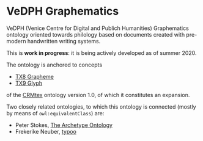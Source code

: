 # VeDPH Graphematics

VeDPH (Venice Centre for Digital and Publich Humanities) Graphematics ontology oriented towards philology based on documents created with pre-modern handwritten writing systems.

This is **work in progress**: it is being actively developed as of summer 2020.

The ontology is anchored to concepts

- [TX8 Grapheme](http://www.cidoc-crm.org/crmtex/TX8_Grapheme)
- [TX9 Glyph](http://www.cidoc-crm.org/crmtex/TX9_Glyph)

of the [CRMtex](http://www.cidoc-crm.org/crmtex/sites/default/files/CRMtex_v1.0_March_2020.pdf) ontology version 1.0, of which it constitutes an expansion.

Two closely related ontologies, to which this ontology is connected (mostly by means of `owl:equivalentClass`) are:
- Peter Stokes, [The Archetype Ontology](https://github.com/pastokes/archetype-ontology)
- Frekerike Neuber, [typoo](https://github.com/FrederikeNeuber/typoo/)
